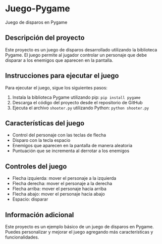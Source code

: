 # Juego-Pygame
Juego de disparos en Pygame

## Descripción del proyecto
Este proyecto es un juego de disparos desarrollado utilizando la biblioteca Pygame. El juego permite al jugador controlar un personaje que debe disparar a los enemigos que aparecen en la pantalla.

## Instrucciones para ejecutar el juego
Para ejecutar el juego, sigue los siguientes pasos:

1. Instala la biblioteca Pygame utilizando pip: `pip install pygame`
2. Descarga el código del proyecto desde el repositorio de GitHub
3. Ejecuta el archivo `shooter.py` utilizando Python: `python shooter.py`

## Características del juego
* Control del personaje con las teclas de flecha
* Disparo con la tecla espacio
* Enemigos que aparecen en la pantalla de manera aleatoria
* Puntuación que se incrementa al derrotar a los enemigos

## Controles del juego
* Flecha izquierda: mover el personaje a la izquierda
* Flecha derecha: mover el personaje a la derecha
* Flecha arriba: mover el personaje hacia arriba
* Flecha abajo: mover el personaje hacia abajo
* Espacio: disparar

## Información adicional
Este proyecto es un ejemplo básico de un juego de disparos en Pygame. Puedes personalizar y mejorar el juego agregando más características y funcionalidades.